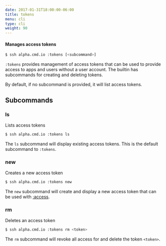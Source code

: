 ```yaml
---
date: 2017-01-31T18:00:00-06:00
title: tokens
menu: cli
type: cli
weight: 90
---
```

#### Manages access tokens

```sh
$ ssh alpha.cmd.io :tokens [<subcommand>]
```

`:tokens` provides management of access tokens that can be used to provide access to apps and users without a user account. The
builtin has subcommands for creating and deleting tokens.

By default, if no subcommand is provided, it will list access tokens.

## Subcommands

### ls

Lists access tokens

```sh
$ ssh alpha.cmd.io :tokens ls
```

The `ls` subcommand will display existing access tokens. This is the default subcommand to `:tokens`.

### new

Creates a new access token

```sh
$ ssh alpha.cmd.io :tokens new
```

The `new` subcommand will create and display a new access token that can be used
with [:access](../access).

### rm

Deletes an access token

```sh
$ ssh alpha.cmd.io :tokens rm <token>
```

The `rm` subcommand will revoke all access for and delete the token `<token>`.
